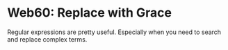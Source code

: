 Web60: Replace with Grace
========================
Regular expressions are pretty useful. Especially when you need to search and replace complex terms.
 
